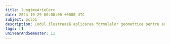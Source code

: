 ```yaml
---
title: lungimeArieCerc
date: 2024-10-29 00:00:00 +0000 UTC
subject: pclp1
description: Codul ilustrează aplicarea formulelor geometrice pentru aria și circumferința cercului. Utilizează constante, variabile de tip `float` și formatarea specifică a ieșirii pentru afișarea rezultatelor.
tags: []
uniYearAndSemester: 11
---
```


